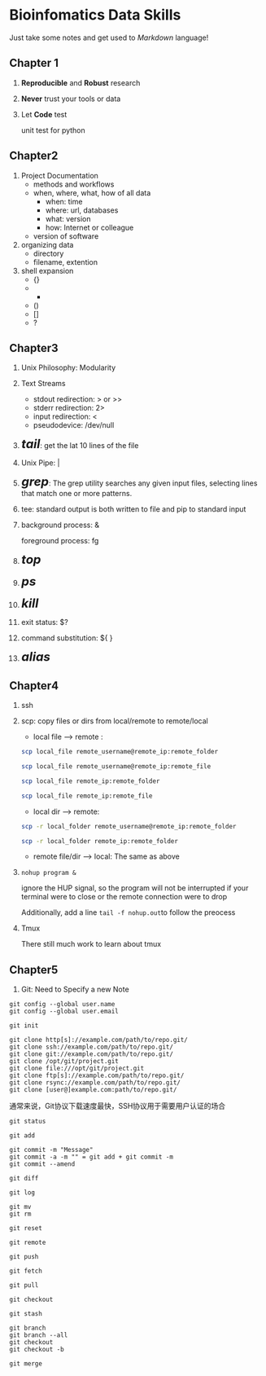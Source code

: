 # Bioinfomatics Data Skills

Just take some notes and get used to *Markdown* language!



## Chapter 1

1. **Reproducible** and **Robust** research

2. **Never** trust your tools or data


3. Let **Code** test 

	unit test for python
	
## Chapter2

1. Project Documentation
	* methods and workflows
	* when, where, what, how of all data
		* when: time
		* where: url, databases
		* what: version
		* how: Internet or colleague
	* version of software
2. organizing data
	* directory
	* filename, extention
3. shell expansion
	* {}
	* *
	* ()
	* []
	* ?

## Chapter3

1. Unix Philosophy: Modularity
2. Text Streams
	* stdout redirection: > or >>
	* stderr redirection: 2>
	* input redirection: <
	* pseudodevice: /dev/null
3. <font size=5>***tail***</font>: get the lat 10 lines of the file
4. Unix Pipe: |
5. <font size=5>***grep***</font>: The grep utility searches any given input files, selecting lines that match one or more patterns.

6. tee: standard output is both written to file and pip to standard input
7. background process: &
	
	foreground process: fg
8. <font size=5>***top***</font>
9. <font size=5>***ps***</font>
10. <font size=5>***kill***</font>
11. exit status: $?
12. command substitution: ${ }
13. <font size=5>***alias***</font>

## Chapter4

1. ssh
2. scp: copy files or dirs from local/remote to remote/local
	* local file --> remote :
	
	~~~bash  
	scp local_file remote_username@remote_ip:remote_folder  

	scp local_file remote_username@remote_ip:remote_file  
 
	scp local_file remote_ip:remote_folder  

	scp local_file remote_ip:remote_file
	~~~
  
	* local dir --> remote: 
	  
	~~~bash
	scp -r local_folder remote_username@remote_ip:remote_folder  
	
	scp -r local_folder remote_ip:remote_folder
	~~~

	* remote file/dir --> local:
	The same as above

3. `nohup program &` 
	
	ignore the HUP signal, so the program will not be interrupted if your terminal were to close or the remote connection were to drop
	
	Additionally, add a line `tail -f nohup.out`to follow the preocess
	
4. Tmux

	There still much work to learn about tmux
	
## Chapter5

1. Git: Need to Specify a new Note

~~~git
git config --global user.name
git config --global user.email
~~~

~~~git
git init

git clone http[s]://example.com/path/to/repo.git/
git clone ssh://example.com/path/to/repo.git/
git clone git://example.com/path/to/repo.git/
git clone /opt/git/project.git 
git clone file:///opt/git/project.git
git clone ftp[s]://example.com/path/to/repo.git/
git clone rsync://example.com/path/to/repo.git/
git clone [user@]example.com:path/to/repo.git/
~~~
通常来说，Git协议下载速度最快，SSH协议用于需要用户认证的场合

~~~git
git status

git add

git commit -m "Message"
git commit -a -m "" = git add + git commit -m
git commit --amend

git diff

git log

git mv
git rm

git reset
~~~

~~~git
git remote

git push

git fetch

git pull
~~~

~~~git
git checkout

git stash

git branch
git branch --all
git checkout
git checkout -b

git merge
~~~